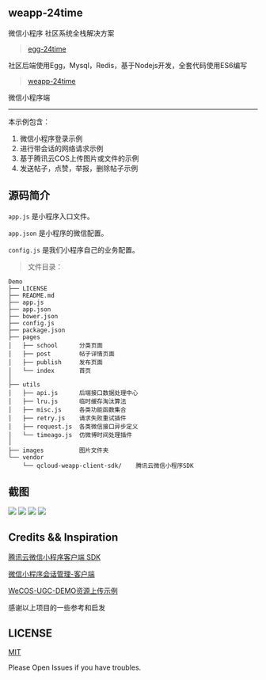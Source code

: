 ## weapp-24time


微信小程序 社区系统全栈解决方案

> [egg-24time](https://github.com/seasonstar/egg-24time)

社区后端使用Egg，Mysql，Redis，基于Nodejs开发，全套代码使用ES6编写

> [weapp-24time](https://github.com/seasonstar/weapp-24time)

微信小程序端

------------------------

本示例包含：

1. 微信小程序登录示例
2. 进行带会话的网络请求示例
2. 基于腾讯云COS上传图片或文件的示例
3. 发送帖子，点赞，举报，删除帖子示例

## 源码简介

`app.js` 是小程序入口文件。

`app.json` 是小程序的微信配置。

`config.js` 是我们小程序自己的业务配置。

> 文件目录：

```tree
Demo
├── LICENSE
├── README.md
├── app.js
├── app.json
├── bower.json
├── config.js
├── package.json
├── pages
│   ├── school      分类页面
│   ├── post        帖子详情页面
│   ├── publish     发布页面
│   └── index       首页
│  
├── utils
│   ├── api.js      后端接口数据处理中心
│   ├── lru.js      临时缓存淘汰算法
│   ├── misc.js     各类功能函数集合
│   ├── retry.js    请求失败重试插件
│   ├── request.js  各类微信接口异步定义
│   └── timeago.js  仿微博时间处理插件
│
├── images          图片文件夹
└── vendor
    └── qcloud-weapp-client-sdk/    腾讯云微信小程序SDK
```

## 截图

![](http://785i8w.com1.z0.glb.clouddn.com/WechatIMG4.jpeg?imageView/2/w/200)
![](http://785i8w.com1.z0.glb.clouddn.com/WechatIMG3.jpeg?imageView/2/w/200)
![](http://785i8w.com1.z0.glb.clouddn.com/WechatIMG2.jpeg?imageView/2/w/200)
![](http://785i8w.com1.z0.glb.clouddn.com/WechatIMG1.jpeg?imageView/2/w/200)


## Credits && Inspiration

[腾讯云微信小程序客户端 SDK](https://github.com/tencentyun/weapp-client-sdk)

[微信小程序会话管理-客户端](https://github.com/CFETeam/weapp-session-client)

[WeCOS-UGC-DEMO资源上传示例](https://github.com/tencentyun/wecos-ugc-upload-demo)

感谢以上项目的一些参考和启发


## LICENSE

[MIT](LICENSE)

Please Open Issues if you have troubles.

